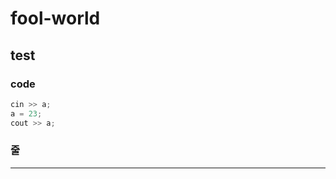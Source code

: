 # fool-world
## test
### code

```c++
cin >> a;
a = 23;
cout >> a;
```

### 줄
-------------------------------------------------
